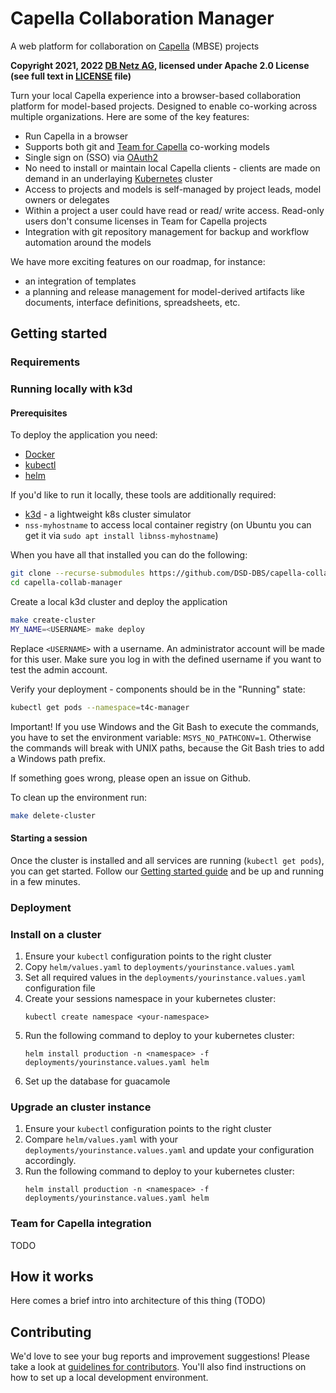 # Capella Collaboration Manager

A web platform for collaboration on [Capella](https://www.eclipse.org/capella/)
(MBSE) projects

**Copyright 2021, 2022 [DB Netz AG](https://fahrweg.dbnetze.com/),
licensed under Apache 2.0 License (see full text in [LICENSE](./LICENSE) file)**

Turn your local Capella experience into a browser-based collaboration platform for
model-based projects. Designed to enable co-working across multiple organizations.
Here are some of the key features:

* Run Capella in a browser
* Supports both git and [Team for Capella](https://www.obeosoft.com/en/team-for-capella)
  co-working models
* Single sign on (SSO) via [OAuth2](https://oauth.net/2/)
* No need to install or maintain local Capella clients - clients are made on demand in
  an underlaying [Kubernetes](https://kubernetes.io/) cluster
* Access to projects and models is self-managed by project leads, model owners or
  delegates
* Within a project a user could have read or read/ write access. Read-only users don't
  consume licenses in Team for Capella projects
* Integration with git repository management for backup and workflow automation around
  the models

We have more exciting features on our roadmap, for instance:

* an integration of templates
* a planning and release management for model-derived artifacts like documents,
  interface definitions, spreadsheets, etc.

## Getting started

### Requirements

### Running locally with k3d

#### Prerequisites

To deploy the application you need:

* [Docker](https://docs.docker.com/engine/install/ubuntu/)
* [kubectl](https://kubernetes.io/docs/tasks/tools/install-kubectl-linux/)
* [helm](https://helm.sh/docs/intro/install/)

If you'd like to run it locally, these tools are additionally required:

* [k3d](https://k3d.io/) - a lightweight k8s cluster simulator
* `nss-myhostname` to access local container registry
  (on Ubuntu you can get it via `sudo apt install libnss-myhostname`)

When you have all that installed you can do the following:

```zsh
git clone --recurse-submodules https://github.com/DSD-DBS/capella-collab-manager.git
cd capella-collab-manager
```

Create a local k3d cluster and deploy the application

```zsh
make create-cluster
MY_NAME=<USERNAME> make deploy
```

Replace `<USERNAME>` with a username. An administrator account will be made for this
user. Make sure you log in with the defined username if you want to test the admin
account.

Verify your deployment - components should be in the "Running" state:

```zsh
kubectl get pods --namespace=t4c-manager
```

Important! If you use Windows and the Git Bash to execute the commands, you have to set
the environment variable: `MSYS_NO_PATHCONV=1`.
Otherwise the commands will break with UNIX paths, because the Git Bash tries to add a
Windows path prefix.

If something goes wrong, please open an issue on Github.

To clean up the environment run:

```zsh
make delete-cluster
```

#### Starting a session

Once the cluster is installed and all services are running (`kubectl get pods`), you can
get started. Follow our [Getting started guide](doc/getting_started.md) and be up and
running in a few minutes.

### Deployment

### Install on a cluster

1. Ensure your `kubectl` configuration points to the right cluster
2. Copy `helm/values.yaml` to `deployments/yourinstance.values.yaml`
3. Set all required values in the `deployments/yourinstance.values.yaml` configuration file
4. Create your sessions namespace in your kubernetes cluster: 
    ```
    kubectl create namespace <your-namespace>
    ```
5. Run the following command to deploy to your kubernetes cluster:
    ```
    helm install production -n <namespace> -f deployments/yourinstance.values.yaml helm
    ```
6. Set up the database for guacamole

### Upgrade an cluster instance

1. Ensure your `kubectl` configuration points to the right cluster
2. Compare `helm/values.yaml` with your `deployments/yourinstance.values.yaml` and update your configuration accordingly.
3. Run the following command to deploy to your kubernetes cluster:
    ```
    helm install production -n <namespace> -f deployments/yourinstance.values.yaml helm
    ```

### Team for Capella integration

TODO

## How it works

Here comes a brief intro into architecture of this thing (TODO)

## Contributing

We'd love to see your bug reports and improvement suggestions! Please take a look at
[guidelines for contributors](CONTRIBUTING.md).
You'll also find instructions on how to set up a local development environment.
